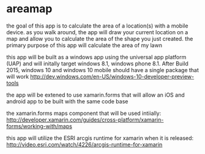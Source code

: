 # areamap
the goal of this app is to calculate the area of a location(s) with a mobile device. as you walk around, the app will draw your current location on a map and allow you to calculate the area of the shape you just created. the primary purpose of this app will calculate the area of my lawn

this app will be built as a windows app using the universal app platform (UAP) and will initally target windows 8.1, windows phone 8.1. After Build 2015, windows 10 and windows 10 mobile should have a single package that will work
http://dev.windows.com/en-US/windows-10-developer-preview-tools

the app will be extened to use xamarin.forms that will allow an iOS and android app to be built with the same code base

the xamarin.forms maps component that will be used intiially:
http://developer.xamarin.com/guides/cross-platform/xamarin-forms/working-with/maps

this app will utilize the ESRI arcgis runtime for xamarin when it is released:
http://video.esri.com/watch/4226/arcgis-runtime-for-xamarin
